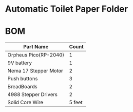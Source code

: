 # Automatic Toilet Paper Folder
# BOM
| Part Name             | Count |
|-----------------------|-------|
| Orpheus Pico(RP-2040)   | 1     |
| 9V battery         | 1     |
| Nema 17 Stepper Motor        | 2     |
| Push buttons          | 3     |
| BreadBoards      | 2     |
| 4988 Stepper Drivers |2|
| Solid Core Wire          | 5 feet    |
